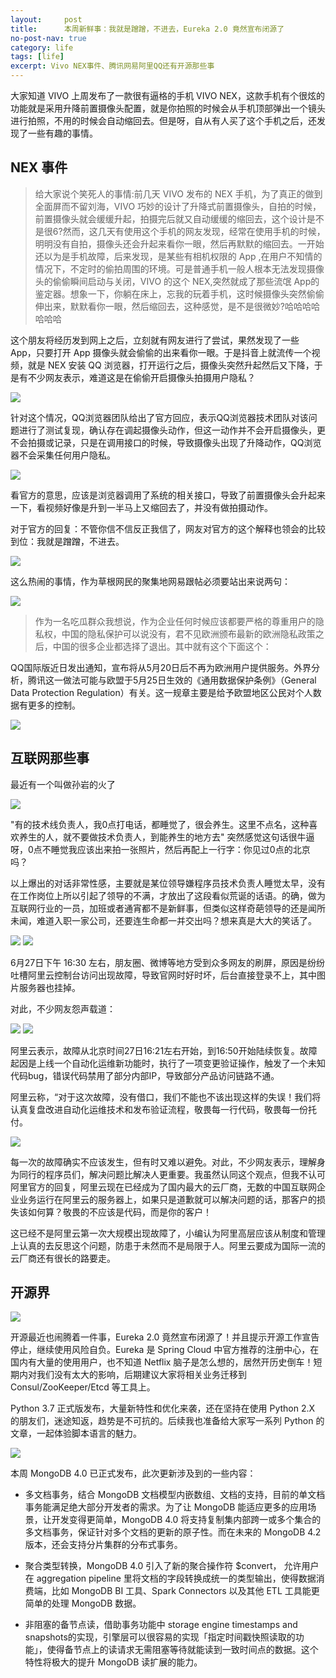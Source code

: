 ```yaml
---
layout:     post
title:      本周新鲜事：我就是蹭蹭，不进去，Eureka 2.0 竟然宣布闭源了
no-post-nav: true
category: life
tags: [life]
excerpt: Vivo NEX事件、腾讯网易阿里QQ还有开源那些事
---
```


大家知道 VIVO 上周发布了一款很有逼格的手机 VIVO NEX，这款手机有个很炫的功能就是采用升降前置摄像头配置，就是你拍照的时候会从手机顶部弹出一个镜头进行拍照，不用的时候会自动缩回去。但是呀，自从有人买了这个手机之后，还发现了一些有趣的事情。

## NEX 事件

> 给大家说个笑死人的事情:前几天 VIVO 发布的 NEX 手机，为了真正的做到全面屏而不留刘海，VIVO 巧妙的设计了升降式前置摄像头，自拍的时候，前置摄像头就会缓缓升起，拍摄完后就又自动缓缓的缩回去，这个设计是不是很6?然而，这几天有使用这个手机的网友发现，经常在使用手机的时候，明明没有自拍，摄像头还会升起来看你一眼，然后再默默的缩回去。一开始还以为是手机故障，后来发现，是某些有相机权限的 App ,在用户不知情的情况下，不定时的偷拍周围的环境。可是普通手机一般人根本无法发现摄像头的偷偷瞬间启动与关闭，VIVO 的这个 NEX,突然就成了那些流氓 App的鉴定器。想象一下，你躺在床上，忘我的玩着手机，这时候摄像头突然偷偷伸出来，默默看你一眼，然后缩回去，这种感觉，是不是很微妙?哈哈哈哈哈哈哈

这个朋友将经历发到网上之后，立刻就有网友进行了尝试，果然发现了一些 App，只要打开 App 摄像头就会偷偷的出来看你一眼。于是抖音上就流传一个视频，就是 NEX 安装 QQ 浏览器，打开运行之后，摄像头突然升起然后又下降，于是有不少网友表示，难道这是在偷偷开启摄像头拍摄用户隐私？

![](http://www.itmind.net/assets/images/2018/life/nex.png)

针对这个情况，QQ浏览器团队给出了官方回应，表示QQ浏览器技术团队对该问题进行了测试复现，确认存在调起摄像头动作，但这一动作并不会开启摄像头，更不会拍摄或记录，只是在调用接口的时候，导致摄像头出现了升降动作，QQ浏览器不会采集任何用户隐私。

![](http://www.itmind.net/assets/images/2018/life/qq.jpeg)

看官方的意思，应该是浏览器调用了系统的相关接口，导致了前置摄像头会升起来一下，看视频好像是升到一半马上又缩回去了，并没有做拍摄动作。

对于官方的回复：不管你信不信反正我信了，网友对官方的这个解释也领会的比较到位：我就是蹭蹭，不进去。

![](http://www.itmind.net/assets/images/2018/life/cengceng.png)

这么热闹的事情，作为草根网民的聚集地网易跟帖必须要站出来说两句：

![](http://www.itmind.net/assets/images/2018/life/wangyi.jpg)

> 作为一名吃瓜群众我想说，作为企业任何时候应该都要严格的尊重用户的隐私权，中国的隐私保护可以说没有，君不见欧洲颁布最新的欧洲隐私政策之后，中国的很多企业都选择了退出。其中就有这个下面这个：

QQ国际版近日发出通知，宣布将从5月20日后不再为欧洲用户提供服务。外界分析，腾讯这一做法可能与欧盟于5月25日生效的《通用数据保护条例》（General Data Protection Regulation）有关。这一规章主要是给予欧盟地区公民对个人数据有更多的控制。

![](http://www.itmind.net/assets/images/2018/it/qqquit.jpg)

## 互联网那些事

最近有一个叫做孙岩的火了

![](http://www.itmind.net/assets/images/2018/it/shuijiao.jpg)

"有的技术线负责人，我0点打电话，都睡觉了，很会养生。这里不点名，这种喜欢养生的人，就不要做技术负责人，到能养生的地方去" 突然感觉这句话很牛逼呀，0点不睡觉我应该出来拍一张照片，然后再配上一行字：你见过0点的北京吗？

以上爆出的对话非常性感，主要就是某位领导嫌程序员技术负责人睡觉太早，没有在工作岗位上所以引起了领导的不满，才放出了这段看似荒诞的话语。的确，做为互联网行业的一员，加班或者通宵都不是新鲜事，但类似这样奇葩领导的还是闻所未闻，难道入职一家公司，还要连生命都一并交出吗？想来真是大大的笑话了。

![](http://www.itmind.net/assets/images/2018/it/pinglun.jpg)
![](http://www.itmind.net/assets/images/2018/it/pinglun1.jpg)


6月27日下午 16:30 左右，朋友圈、微博等地方受到众多网友的刷屏，原因是纷纷吐槽阿里云控制台访问出现故障，导致官网时好时坏，后台直接登录不上，其中图片服务器也挂掉。

对此，不少网友怨声载道：

![](http://www.itmind.net/assets/images/2018/it/yun1.jpeg)
![](http://www.itmind.net/assets/images/2018/it/yun2.png)


阿里云表示，故障从北京时间27日16:21左右开始，到16:50开始陆续恢复。故障起因是上线一个自动化运维新功能时，执行了一项变更验证操作，触发了一个未知代码bug，错误代码禁用了部分内部IP，导致部分产品访问链路不通。

阿里云称，“对于这次故障，没有借口，我们不能也不该出现这样的失误！我们将认真复盘改进自动化运维技术和发布验证流程，敬畏每一行代码，敬畏每一份托付。

![](http://www.itmind.net/assets/images/2018/it/aliyun.jpg)

每一次的故障确实不应该发生，但有时又难以避免。对此，不少网友表示，理解身为同行的程序员们，解决问题比解决人更重要。我虽然认同这个观点，但我不认可阿里官方的回复，阿里云现在已经成为了国内最大的云厂商，无数的中国互联网企业业务运行在阿里云的服务器上，如果只是道歉就可以解决问题的话，那客户的损失该如何算？敬畏的不应该是代码，而是你的客户！

这已经不是阿里云第一次大规模出现故障了，小编认为阿里高层应该从制度和管理上认真的去反思这个问题，防患于未然而不是局限于人。阿里云要成为国际一流的云厂商还有很长的路要走。


## 开源界

![](http://www.itmind.net/assets/images/2018/springboot/eureka2.jpg)

开源最近也闹腾着一件事，Eureka 2.0 竟然宣布闭源了！并且提示开源工作宣告停止，继续使用风险自负。Eureka 是 Spring Cloud 中官方推荐的注册中心，在国内有大量的使用用户，也不知道 Netflix 脑子是怎么想的，居然开历史倒车！短期内对我们没有太大的影响，后期建议大家将相关业务迁移到 Consul/ZooKeeper/Etcd 等工具上。

Python 3.7 正式版发布，大量新特性和优化来袭，还在坚持在使用 Python 2.X 的朋友们，迷途知返，趋势是不可抗的。后续我也准备给大家写一系列 Python 的文章，一起体验脚本语言的魅力。

![](http://www.itmind.net/assets/images/2018/it/mongodb.jpg)

本周 MongoDB 4.0 已正式发布，此次更新涉及到的一些内容：

- 多文档事务，结合 MongoDB 文档模型内嵌数组、文档的支持，目前的单文档事务能满足绝大部分开发者的需求。为了让 MongoDB 能适应更多的应用场景，让开发变得更简单，MongoDB 4.0 将支持复制集内部跨一或多个集合的多文档事务，保证针对多个文档的更新的原子性。而在未来的 MongoDB 4.2 版本，还会支持分片集群的分布式事务。

- 聚合类型转换，MongoDB 4.0 引入了新的聚合操作符 $convert， 允许用户在 aggregation pipeline 里将文档的字段转换成统一的类型输出，使得数据消费端，比如 MongoDB BI 工具、Spark Connectors 以及其他 ETL 工具能更简单的处理 MongoDB 数据。

- 非阻塞的备节点读，借助事务功能中 storage engine timestamps and snapshots的实现，引擎层可以很容易的实现「指定时间戳快照读取的功能」，使得备节点上的读请求无需阻塞等待就能读到一致时间点的数据。这个特性将极大的提升 MongoDB 读扩展的能力。